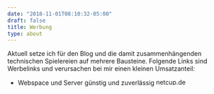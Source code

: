 ```yaml
---
date: "2018-11-01T08:10:32-05:00"
draft: false
title: Werbung
type: about
---
```


Aktuell setze ich für den Blog und die damit zusammenhängenden technischen Spielereien auf mehrere Bausteine. Folgende Links sind Werbelinks und verursachen bei mir einen kleinen Umsatzanteil:

* Webspace und Server günstig und zuverlässig <a href="https://www.netcup.de" target="_blank"><img src="https://www.netcup.de/werbemittel/netcup-setA-80x15.png" width="80" height="15" alt="netcup.de" /></a>

